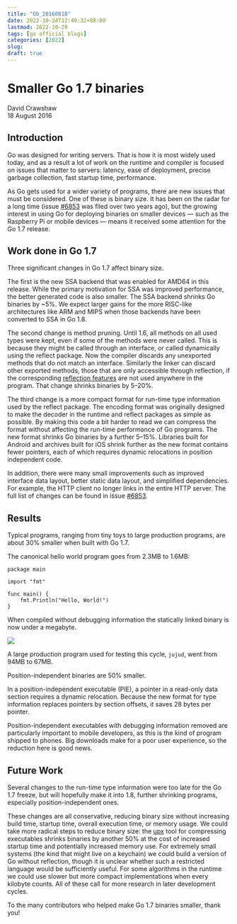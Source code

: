```yaml
---
title: "Gb_20160818"
date: 2022-10-24T12:49:32+08:00
lastmod: 2022-10-29
tags: [go official blogs]
categories: [2022]
slug:
draft: true
---
```

# Smaller Go 1.7 binaries

David Crawshaw  
18 August 2016

## Introduction

Go was designed for writing servers. That is how it is most widely used today, and as a result a lot of work on the runtime and compiler is focused on issues that matter to servers: latency, ease of deployment, precise garbage collection, fast startup time, performance.

As Go gets used for a wider variety of programs, there are new issues that must be considered. One of these is binary size. It has been on the radar for a long time (issue [#6853](https://go.dev/issue/6853) was filed over two years ago), but the growing interest in using Go for deploying binaries on smaller devices — such as the Raspberry Pi or mobile devices — means it received some attention for the Go 1.7 release.

## Work done in Go 1.7

Three significant changes in Go 1.7 affect binary size.

The first is the new SSA backend that was enabled for AMD64 in this release. While the primary motivation for SSA was improved performance, the better generated code is also smaller. The SSA backend shrinks Go binaries by ~5%. We expect larger gains for the more RISC-like architectures like ARM and MIPS when those backends have been converted to SSA in Go 1.8.

The second change is method pruning. Until 1.6, all methods on all used types were kept, even if some of the methods were never called. This is because they might be called through an interface, or called dynamically using the reflect package. Now the compiler discards any unexported methods that do not match an interface. Similarly the linker can discard other exported methods, those that are only accessible through reflection, if the corresponding [reflection features](https://go.dev/pkg/reflect/#Value.Call) are not used anywhere in the program. That change shrinks binaries by 5–20%.

The third change is a more compact format for run-time type information used by the reflect package. The encoding format was originally designed to make the decoder in the runtime and reflect packages as simple as possible. By making this code a bit harder to read we can compress the format without affecting the run-time performance of Go programs. The new format shrinks Go binaries by a further 5–15%. Libraries built for Android and archives built for iOS shrink further as the new format contains fewer pointers, each of which requires dynamic relocations in position independent code.

In addition, there were many small improvements such as improved interface data layout, better static data layout, and simplified dependencies. For example, the HTTP client no longer links in the entire HTTP server. The full list of changes can be found in issue [#6853](https://go.dev/issue/6853).

## Results

Typical programs, ranging from tiny toys to large production programs, are about 30% smaller when built with Go 1.7.

The canonical hello world program goes from 2.3MB to 1.6MB:

```
package main

import "fmt"

func main() {
    fmt.Println("Hello, World!")
}
```

When compiled without debugging information the statically linked binary is now under a megabyte.

![](https://go.dev/blog/go1.7-binary-size/graph.png)

A large production program used for testing this cycle, `jujud`, went from 94MB to 67MB.

Position-independent binaries are 50% smaller.

In a position-independent executable (PIE), a pointer in a read-only data section requires a dynamic relocation. Because the new format for type information replaces pointers by section offsets, it saves 28 bytes per pointer.

Position-independent executables with debugging information removed are particularly important to mobile developers, as this is the kind of program shipped to phones. Big downloads make for a poor user experience, so the reduction here is good news.

## Future Work

Several changes to the run-time type information were too late for the Go 1.7 freeze, but will hopefully make it into 1.8, further shrinking programs, especially position-independent ones.

These changes are all conservative, reducing binary size without increasing build time, startup time, overall execution time, or memory usage. We could take more radical steps to reduce binary size: the [upx](http://upx.sourceforge.net/) tool for compressing executables shrinks binaries by another 50% at the cost of increased startup time and potentially increased memory use. For extremely small systems (the kind that might live on a keychain) we could build a version of Go without reflection, though it is unclear whether such a restricted language would be sufficiently useful. For some algorithms in the runtime we could use slower but more compact implementations when every kilobyte counts. All of these call for more research in later development cycles.

To the many contributors who helped make Go 1.7 binaries smaller, thank you!
